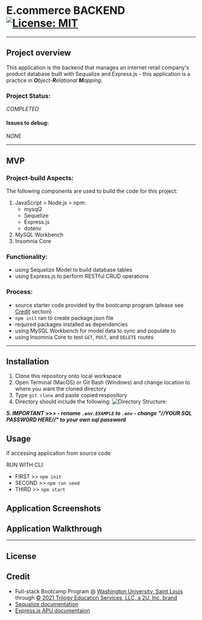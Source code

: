# E.commerce BACKEND [![License: MIT](https://img.shields.io/badge/License-MIT-yellow.svg)](https://opensource.org/licenses/MIT)

****

## Project overview

This application is the backend that manages an internet retail company's product database built with Sequalize and Express.js - this application is a practice in ***O****bject-***R**elational **M***apping*.

### Project Status:

*COMPLETED*

#### Issues to debug:

NONE

****

## MVP

### Project-build Aspects:

The following components are used to build the code for this project:

1. JavaScript >  Node.js > npm:
    - mysql2
    - Sequelize
    - Express.js
    - dotenv
2. MySQL Workbench
3. Insomnia Core


### Functionality:

* using Sequelize Model to build database tables
* using Express.js to perform RESTful CRUD operations

### Process:

* source starter code provided by the bootcamp program (please see [Credit](#Credit) section)
* `npm init` ran to create package.json file
* required packages installed as dependencies
* using MySQL Workbench for model data to sync and populate to
* using Insomnia Core to test `GET`, `POST`, and `DELETE` routes

****

## Installation

1. Clone this repository onto local workspace
2. Open Terminal (MacOS) or Git Bash (Windows) and change location to where you want the cloned directory
3. Type `git clone` and paste copied respository
4. Directory should include the following:
![Directory Structure:](./assets/images/dir-struc.png)

***5. IMPORTANT >>>
    - rename `.env.EXAMPLE` to `.env`
    - change "//YOUR SQL PASSWORD HERE//" to your own sql password***

## Usage

If accessing application from source code 

RUN WITH CLI:

- FIRST >>     `npm init`
- SECOND >>    `npm run seed`
- THIRD >>     `npm start`  

## Application Screenshots

## Application Walkthrough


****

## License

## Credit

* Full-stack Bootcamp Program @ [Washington University, Saint Louis](https://bootcamp.tlcenter.wustl.edu/) through [© 2021 Trilogy Education Services, LLC, a 2U, Inc. brand](https://www.trilogyed.com/)
* [Sequalize documentation](https://sequelize.org/master/manual/)
* [Express.js APU documentaion](https://expressjs.com/en/5x/api.html)